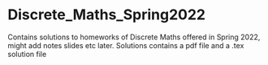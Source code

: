 # Discrete_Maths_Spring2022
Contains solutions to homeworks of Discrete Maths offered  in Spring 2022, might add notes slides etc later. Solutions contains a pdf file and a .tex solution file
